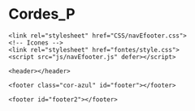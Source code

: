 # Cordes_P

    <link rel="stylesheet" href="CSS/navEfooter.css">
    <!-- Icones -->
    <link rel="stylesheet" href="fontes/style.css">
    <script src="js/navEfooter.js" defer></script>
    
    <header></header>

    <footer class="cor-azul" id="footer"></footer>
    
    <footer id="footer2"></footer>
